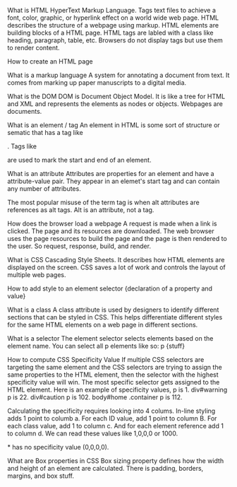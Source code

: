 What is HTML
HyperText Markup Language. Tags text files to achieve a font, color, graphic, or hyperlink effect on a world wide web page.
HTML describes the structure of a webpage using markup. HTML elements are building blocks of a HTML page.
HTML tags are labled with a class like heading, paragraph, table, etc.
Browsers do not display tags but use them to render content.

How to create an HTML page
<!DOCTYPE html>
<html>
</html>

What is a markup language
A system for annotating a document from text. It comes from marking up paper manuscripts to a digital media.


What is the DOM
DOM is Document Object Model. It is like a tree for HTML and XML and represents the elements as nodes or objects. Webpages are documents.

What is an element / tag
An element in HTML is some sort of structure or sematic that has a tag like <p>. Tags like <footer> are used to mark the start and end of an element.

What is an attribute
Attributes are properties for an element and have a attribute-value pair. They appear in an elemet's start tag and can contain any number of attributes.

The most popular misuse of the term tag is when alt attributes are references as alt tags. Alt is an attribute, not a tag.

How does the browser load a webpage
A request is made when a link is clicked. The page and its resources are downloaded.
The web browser uses the page resources to build the page and the page is then rendered to the user. So request, response, build, and render.

What is CSS
Cascading Style Sheets. It describes how HTML elements are displayed on the screen. CSS saves a lot of work and controls the layout of multiple web pages.

How to add style to an element
selector {declaration of a property and value}

What is a class
A class attribute is used by designers to identify different sections that can be styled in CSS. This helps differentiate different styles for the same HTML elements on a web page in different sections.

What is a selector
The element selector selects elements based on the element name. You can select all p elements like so: p {stuff}

How to compute CSS Specificity Value
If multiple CSS selectors are targeting the same element and the CSS selectors are trying to assign the same properties to the HTML element, then the selector with the highest specificity value will win.
The most specific selector gets assigned to the HTML element. Here is an example of specificity values, p is 1. div#warning p is 22. div#caution p is 102. body#home .container p is 112.

Calculating the specificity requires looking into 4 colums. In-line styling adds 1 point to columb a. For each ID value, add 1 point to column B. For each class value, add 1 to column c. And for each element reference add 1 to column d. We can read these values like 1,0,0,0 or 1000.

\* has no specificity value (0,0,0,0). 

What are Box properties in CSS
Box sizing property defines how the width and height of an element are calculated. There is padding, borders, margins, and box stuff.
